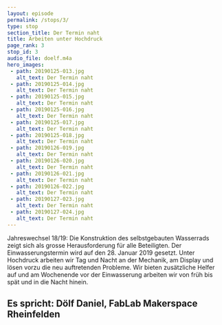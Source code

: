 ```yaml
---
layout: episode
permalink: /stops/3/
type: stop
section_title: Der Termin naht
title: Arbeiten unter Hochdruck
page_rank: 3
stop_id: 3
audio_file: doelf.m4a
hero_images:
 - path: 20190125-013.jpg
   alt_text: Der Termin naht
 - path: 20190125-014.jpg
   alt_text: Der Termin naht
 - path: 20190125-015.jpg
   alt_text: Der Termin naht
 - path: 20190125-016.jpg
   alt_text: Der Termin naht
 - path: 20190125-017.jpg
   alt_text: Der Termin naht
 - path: 20190125-018.jpg
   alt_text: Der Termin naht
 - path: 20190126-019.jpg
   alt_text: Der Termin naht
 - path: 20190126-020.jpg
   alt_text: Der Termin naht
 - path: 20190126-021.jpg
   alt_text: Der Termin naht
 - path: 20190126-022.jpg
   alt_text: Der Termin naht
 - path: 20190127-023.jpg
   alt_text: Der Termin naht
 - path: 20190127-024.jpg
   alt_text: Der Termin naht
---
```


Jahreswechsel 18/19:
Die Konstruktion des selbstgebauten Wasserrads zeigt sich als grosse Herausforderung für alle Beteiligten. Der Einwasserungstermin wird auf den 28. Januar 2019 gesetzt. Unter Hochdruck arbeiten wir Tag und Nacht an der Mechanik, am Display und lösen vorzu die neu auftretenden Probleme.
Wir bieten zusätzliche Helfer auf und am Wochenende vor der Einwasserung arbeiten wir von früh bis spät und in die Nacht hinein.

## Es spricht: Dölf Daniel, FabLab Makerspace Rheinfelden